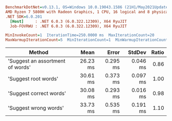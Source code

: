 ``` ini

BenchmarkDotNet=v0.13.1, OS=Windows 10.0.19043.1586 (21H1/May2021Update)
AMD Ryzen 7 5800H with Radeon Graphics, 1 CPU, 16 logical and 8 physical cores
.NET SDK=6.0.201
  [Host]     : .NET 6.0.3 (6.0.322.12309), X64 RyuJIT
  Job-FOVRWU : .NET 6.0.3 (6.0.322.12309), X64 RyuJIT

MinInvokeCount=1  IterationTime=250.0000 ms  MaxIterationCount=20  
MaxWarmupIterationCount=5  MinIterationCount=1  MinWarmupIterationCount=1  

```
|                           Method |     Mean |    Error |   StdDev | Ratio |
|--------------------------------- |---------:|---------:|---------:|------:|
| &#39;Suggest an assortment of words&#39; | 26.23 ms | 0.295 ms | 0.046 ms |  0.86 |
|             &#39;Suggest root words&#39; | 30.61 ms | 0.373 ms | 0.097 ms |  1.00 |
|          &#39;Suggest correct words&#39; | 30.08 ms | 0.293 ms | 0.016 ms |  0.98 |
|            &#39;Suggest wrong words&#39; | 33.73 ms | 0.535 ms | 0.191 ms |  1.10 |
